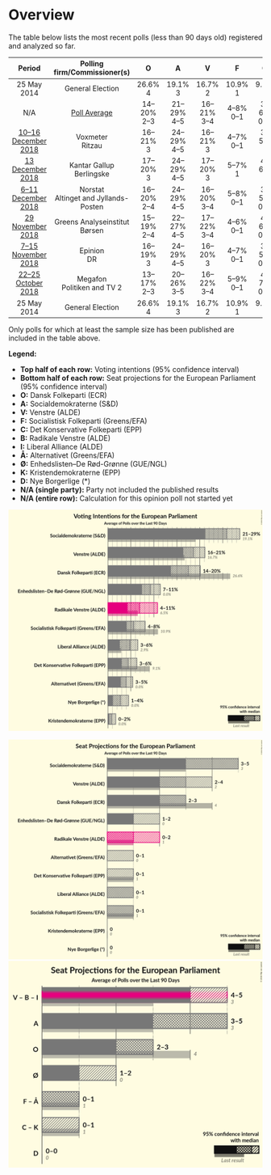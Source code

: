 # Overview

The table below lists the most recent polls (less than 90 days old) registered and analyzed so far.

| Period     | Polling firm/Commissioner(s) | O | A | V | F | C | B | I | Å | Ø | K | D |
|:----------:|:----------------------------:|:--:|:--:|:--:|:--:|:--:|:--:|:--:|:--:|:--:|:--:|:--:|
| 25 May 2014 | General Election | 26.6% <br> 4 | 19.1% <br> 3 | 16.7% <br> 2 | 10.9% <br> 1 | 9.1% <br> 1 | 6.5% <br> 1 | 2.9% <br> 0 | 0.0% <br> 0 | 0.0% <br> 0 | 0.0% <br> 0 | 0.0% <br> 0 |
| N/A | [Poll Average](average.html) | 14–20% <br> 2–3 | 21–29% <br> 4–5 | 16–21% <br> 3–4 | 4–8% <br> 0–1 | 3–6% <br> 0–1 | 4–11% <br> 0–2 | 3–6% <br> 0–1 | 3–5% <br> 0–1 | 7–11% <br> 1–2 | 0–2% <br> 0 | 1–4% <br> 0 |
| [10–16 December 2018](2018-12-16-Voxmeter.html) | Voxmeter <br> Ritzau | 16–21% <br> 3 | 24–29% <br> 4–5 | 16–21% <br> 3 | 4–7% <br> 0–1 | 3–5% <br> 0 | 6–9% <br> 1 | 4–7% <br> 1 | 3–5% <br> 0 | 7–11% <br> 1 | 1–2% <br> 0 | 1–3% <br> 0 |
| [13 December 2018](2018-12-13-KantarGallup.html) | Kantar Gallup <br> Berlingske | 17–20% <br> 3 | 24–29% <br> 4–5 | 17–20% <br> 3 | 5–7% <br> 1 | 4–6% <br> 0 | 6–8% <br> 1 | 4–7% <br> 0–1 | 3–4% <br> 0 | 7–10% <br> 1 | 0–1% <br> 0 | 1–2% <br> 0 |
| [6–11 December 2018](2018-12-11-Norstat.html) | Norstat <br> Altinget and Jyllands-Posten | 16–20% <br> 2–4 | 24–29% <br> 4–5 | 16–20% <br> 3–4 | 5–8% <br> 0–1 | 3–5% <br> 0–1 | 4–6% <br> 0–1 | 4–7% <br> 0–1 | 3–6% <br> 0–1 | 7–11% <br> 1–2 | 0–1% <br> 0 | 2–4% <br> 0 |
| [29 November 2018](2018-11-29-GreensAnalyseinstitut.html) | Greens Analyseinstitut <br> Børsen | 15–19% <br> 2–4 | 22–27% <br> 4–5 | 17–22% <br> 3–4 | 4–6% <br> 0–1 | 4–6% <br> 0–1 | 6–9% <br> 1–2 | 2–4% <br> 0 | 3–5% <br> 0–1 | 8–12% <br> 1–2 | 1–2% <br> 0 | 3–5% <br> 0–1 |
| [7–15 November 2018](2018-11-15-Epinion.html) | Epinion <br> DR | 16–19% <br> 3 | 24–29% <br> 4–5 | 16–20% <br> 3 | 4–7% <br> 0–1 | 3–5% <br> 0–1 | 5–7% <br> 0–1 | 3–5% <br> 0 | 3–5% <br> 0–1 | 9–12% <br> 1–2 | 0–1% <br> 0 | 3–4% <br> 0 |
| [22–25 October 2018](2018-10-25-Megafon.html) | Megafon <br> Politiken and TV 2 | 13–17% <br> 2–3 | 20–26% <br> 3–5 | 16–22% <br> 3–4 | 5–9% <br> 0–1 | 4–7% <br> 0–1 | 8–12% <br> 1–2 | 3–6% <br> 0–1 | 3–6% <br> 0–1 | 8–12% <br> 1–2 | 0–1% <br> 0 | 2–4% <br> 0 |
| 25 May 2014 | General Election | 26.6% <br> 4 | 19.1% <br> 3 | 16.7% <br> 2 | 10.9% <br> 1 | 9.1% <br> 1 | 6.5% <br> 1 | 2.9% <br> 0 | 0.0% <br> 0 | 0.0% <br> 0 | 0.0% <br> 0 | 0.0% <br> 0 |

Only polls for which at least the sample size has been published are included in the table above.

**Legend:**
+ **Top half of each row:** Voting intentions (95% confidence interval)
+ **Bottom half of each row:** Seat projections for the European Parliament (95% confidence interval)
+ **O:** Dansk Folkeparti (ECR)
+ **A:** Socialdemokraterne (S&D)
+ **V:** Venstre (ALDE)
+ **F:** Socialistisk Folkeparti (Greens/EFA)
+ **C:** Det Konservative Folkeparti (EPP)
+ **B:** Radikale Venstre (ALDE)
+ **I:** Liberal Alliance (ALDE)
+ **Å:** Alternativet (Greens/EFA)
+ **Ø:** Enhedslisten–De Rød-Grønne (GUE/NGL)
+ **K:** Kristendemokraterne (EPP)
+ **D:** Nye Borgerlige (*)
+ **N/A (single party):** Party not included the published results
+ **N/A (entire row):** Calculation for this opinion poll not started yet


![Graph with voting intentions not yet produced](average.png "Voting Intentions")

![Graph with seats not yet produced](average-seats.png "Seats")
![Graph with coalitions seats not yet produced](average-coalitions-seats.png "Coalitions Seats")

